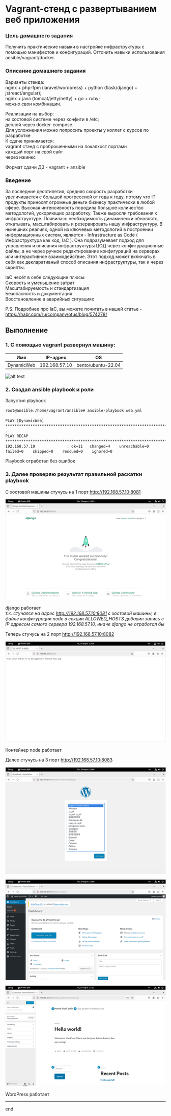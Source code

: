 # Vagrant-стенд c развертыванием веб приложения


### Цель домашнего задания
Получить практические навыки в настройке инфраструктуры с помощью манифестов и конфигураций. Отточить навыки использования ansible/vagrant/docker.

### Описание домашнего задания
  
Варианты стенда:    
nginx + php-fpm (laravel/wordpress) + python (flask/django) + js(react/angular);    
nginx + java (tomcat/jetty/netty) + go + ruby;     
можно свои комбинации.    

Реализации на выбор:    
на хостовой системе через конфиги в /etc;     
деплой через docker-compose.    
Для усложнения можно попросить проекты у коллег с курсов по разработке     
К сдаче принимается:     
vagrant стэнд с проброшенными на локалхост портами     
каждый порт на свой сайт     
через нжинкс      
    
Формат сдачи ДЗ - vagrant + ansible      

### Введение
За последние десятилетия, средняя скорость разработки увеличивается с большой прогрессией от года к году, потому что IT продукты приносят огромные деньги бизнесу практически в любой сфере. Высокая интенсивность породила большое количество методологий, ускоряющих разработку. Также выросли требования к инфраструктуре. Появилась необходимость динамически обновлять, откатывать, масштабировать и резервировать нашу инфраструктуру. В нынешних реалиях, одной из ключевых методологий в построении информационных систем, является - Infrastructure as Code ( Инфраструктура как код, IaC ). Она подразумевает подход для управления и описания инфраструктуры ЦОД через конфигурационные файлы, а не через ручное редактирование конфигураций на серверах или интерактивное взаимодействие. Этот подход может включать в себя как декларативный способ описания инфраструктуры, так и через скрипты.    

IaC несёт в себе следующие плюсы:   
Скорость и уменьшение затрат    
Масштабируемость и стандартизация    
Безопасность и документация     
Восстановление в аварийных ситуациях     

P.S. Подробнее про IaC, вы можете почитать в нашей статье - https://habr.com/ru/company/otus/blog/574278/     
     
     
## Выполнение    
### 1.  С помощью vagrant развернул машину:    

| Имя          | IP-адрес       |  OS   |
|-------------|---------------|-----------|
| DynamicWeb  | 192.168.57.10  |  bento/ubuntu-22.04  |  


![alt text](img/network.png)

### 2. Создал ansible playbook и роли    
Запустил playbook    
```shell
root@ansible:/home/vagrant/ansible# ansible-playbook web.yml

PLAY [DynamicWeb] ***********************************************************************************************
...
PLAY RECAP ******************************************************************************************************
192.168.57.10              : ok=11   changed=4    unreachable=0    failed=0    skipped=0    rescued=0    ignored=0
```   
Playbook отработал без ошибок    

### 3. Далее проверяю результат правильной раскатки playbook   

С хостовой машины стучусь на 1 порт http://192.168.57.10:8081    

![alt text](img/django.png)    

django работает    
*т.к. стучался на адрес http://192.168.57.10:8081 с хостовой машины, в файле конфигурации node в секции ALLOWED_HOSTS добавил запись с IP адресом самого сервера 192.168.57.10, иначе django не отработал бы*     


Теперь стучусь на 2 порт http://192.168.57.10:8082    

![alt text](img/helloworld.png)    

Контейнер node работает    

Далее стучусь на 3 порт http://192.168.57.10:8083     

![alt text](img/wp.png)

![alt text](img/wp_adm.png)    

![alt text](img/wp0.png)

WordPress работает

____________________________________________________________________     
end




